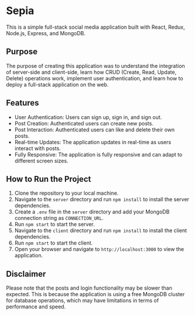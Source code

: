 # Sepia

This is a simple full-stack social media application built with React, Redux, Node.js, Express, and MongoDB.

## Purpose

The purpose of creating this application was to understand the integration of server-side and client-side, learn how CRUD (Create, Read, Update, Delete) operations work, implement user authentication, and learn how to deploy a full-stack application on the web.

## Features

- User Authentication: Users can sign up, sign in, and sign out.
- Post Creation: Authenticated users can create new posts.
- Post Interaction: Authenticated users can like and delete their own posts.
- Real-time Updates: The application updates in real-time as users interact with posts.
- Fully Responsive: The application is fully responsive and can adapt to different screen sizes.

## How to Run the Project

1. Clone the repository to your local machine.
2. Navigate to the `server` directory and run `npm install` to install the server dependencies.
3. Create a `.env` file in the `server` directory and add your MongoDB connection string as `CONNECTION_URL`.
4. Run `npm start` to start the server.
5. Navigate to the `client` directory and run `npm install` to install the client dependencies.
6. Run `npm start` to start the client.
7. Open your browser and navigate to `http://localhost:3000` to view the application.

## Disclaimer

Please note that the posts and login functionality may be slower than expected. This is because the application is using a free MongoDB cluster for database operations, which may have limitations in terms of performance and speed.
